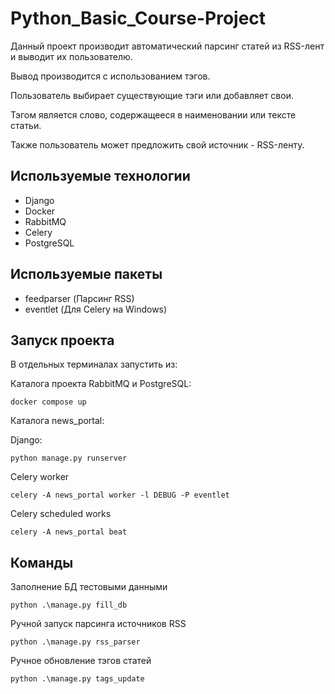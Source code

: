 # Python_Basic_Course-Project

Данный проект производит автоматический парсинг статей из RSS-лент и выводит их пользователю.

Вывод производится с использованием тэгов.

Пользователь выбирает существующие тэги или добавляет свои.

Тэгом является слово, содержащееся в наименовании или тексте статьи.

Также пользователь может предложить свой источник - RSS-ленту.

## Используемые технологии

- Django
- Docker
- RabbitMQ
- Celery
- PostgreSQL

## Используемые пакеты
- feedparser (Парсинг RSS)
- eventlet (Для Celery на Windows)

## Запуск проекта

В отдельных терминалах запустить из:

Каталога проекта RabbitMQ и PostgreSQL:
```
docker compose up
```

Каталога news_portal:

Django:
```
python manage.py runserver
```
Celery worker 
```
celery -A news_portal worker -l DEBUG -P eventlet
```
Celery scheduled works
```
celery -A news_portal beat
```

## Команды

Заполнение БД тестовыми данными
```
python .\manage.py fill_db
```

Ручной запуск парсинга источников RSS 
```
python .\manage.py rss_parser
```

Ручное обновление тэгов статей
```
python .\manage.py tags_update
```